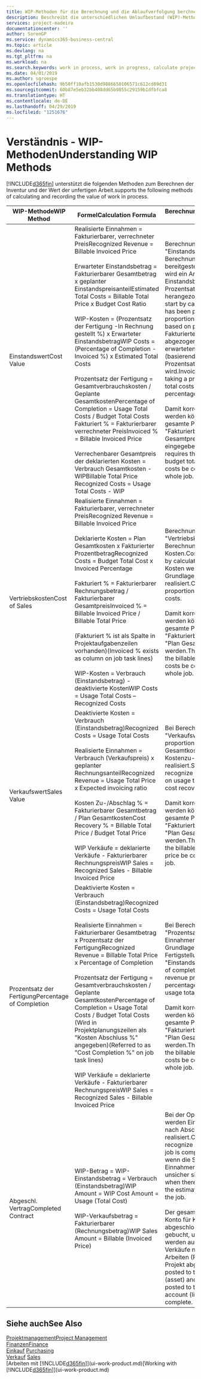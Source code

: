 ```yaml
---
title: WIP-Methoden für die Berechnung und die Ablaufverfolgung berchnen und aufzeichnen | Microsoft Docs.
description: Beschreibt die unterschiedlichen Umlaufbestand (WIP)-Methoden, die verwendet werden können, um Finanzdaten für Projekte zu senden und zu überwachen, die im Umlaufbestand sind.
services: project-madeira
documentationcenter: ''
author: SorenGP
ms.service: dynamics365-business-central
ms.topic: article
ms.devlang: na
ms.tgt_pltfrm: na
ms.workload: na
ms.search.keywords: work in process, work in progress, calculate project WIP
ms.date: 04/01/2019
ms.author: sgroespe
ms.openlocfilehash: 9b50ff10afb1530d9886650106571c612cd89d31
ms.sourcegitcommit: 60b87e5eb32bb408dd65b9855c29159b1dfbfca8
ms.translationtype: HT
ms.contentlocale: de-DE
ms.lasthandoff: 04/29/2019
ms.locfileid: "1251676"
---
```

# <a name="understanding-wip-methods"></a><span data-ttu-id="2aad4-103">Verständnis - WIP-Methoden</span><span class="sxs-lookup"><span data-stu-id="2aad4-103">Understanding WIP Methods</span></span>
[!INCLUDE[d365fin](includes/d365fin_md.md)] <span data-ttu-id="2aad4-104">unterstützt die folgenden Methoden zum Berechnen der Inventur und der Wert der unfertigen Arbeit.</span><span class="sxs-lookup"><span data-stu-id="2aad4-104">supports the following methods of calculating and recording the value of work in process.</span></span>

| <span data-ttu-id="2aad4-105">WIP-Methode</span><span class="sxs-lookup"><span data-stu-id="2aad4-105">WIP Method</span></span> | <span data-ttu-id="2aad4-106">Formel</span><span class="sxs-lookup"><span data-stu-id="2aad4-106">Calculation Formula</span></span> | <span data-ttu-id="2aad4-107">Berechnungsbeschreibung</span><span class="sxs-lookup"><span data-stu-id="2aad4-107">Calculation Description</span></span> |
| --- | --- | --- |
| <span data-ttu-id="2aad4-108">Einstandswert</span><span class="sxs-lookup"><span data-stu-id="2aad4-108">Cost Value</span></span> |<span data-ttu-id="2aad4-109">Realisierte Einnahmen = Fakturierbarer, verrechneter Preis</span><span class="sxs-lookup"><span data-stu-id="2aad4-109">Recognized Revenue = Billable Invoiced Price</span></span><br /><br /> <span data-ttu-id="2aad4-110">Erwarteter Einstandsbetrag = Fakturierbarer Gesamtbetrag x geplanter Einstandspreisanteil</span><span class="sxs-lookup"><span data-stu-id="2aad4-110">Estimated Total Costs = Billable Total Price x Budget Cost Ratio</span></span><br /><br /> <span data-ttu-id="2aad4-111">WIP-Kosten = (Prozentsatz der Fertigung -In Rechnung gestellt %) x Erwarteter Einstandsbetrag</span><span class="sxs-lookup"><span data-stu-id="2aad4-111">WIP Costs = (Percentage of Completion - Invoiced %) x Estimated Total Costs</span></span><br /><br /> <span data-ttu-id="2aad4-112">Prozentsatz der Fertigung = Gesamtverbrauchskosten / Geplante Gesamtkosten</span><span class="sxs-lookup"><span data-stu-id="2aad4-112">Percentage of Completion = Usage Total Costs / Budget Total Costs</span></span><br /> <span data-ttu-id="2aad4-113">Fakturiert % = Fakturierbarer verrechneter Preis</span><span class="sxs-lookup"><span data-stu-id="2aad4-113">Invoiced % = Billable Invoiced Price</span></span><br /><br /> <span data-ttu-id="2aad4-114">Verrechenbarer Gesamtpreis der deklarierten Kosten = Verbrauch Gesamtkosten - WIP</span><span class="sxs-lookup"><span data-stu-id="2aad4-114">Billable Total Price Recognized Costs = Usage Total Costs - WIP</span></span> |<span data-ttu-id="2aad4-115">Berechnungen vom Typ "Einstandswert" beginnen mit der Berechnung des Werts dessen, was bereitgestellt wurde. Zu diesem Zweck wird ein Anteil des erwarteten Einstandsbetrags (basierend auf dem Prozentsatz der Fertigstellung) herangezogen.</span><span class="sxs-lookup"><span data-stu-id="2aad4-115">Cost value calculations start by calculating the value of what has been provided by taking a proportion of the estimated total costs based on percentage of completion.</span></span> <span data-ttu-id="2aad4-116">Fakturierte Einstandsbeträge werden abgezogen, indem ein Anteil des erwarteten Einstandsbetrags (basierend auf dem fakturierten Prozentsatz) herangezogen wird.</span><span class="sxs-lookup"><span data-stu-id="2aad4-116">Invoiced costs are subtracted by taking a proportion of the estimated total costs based on the invoiced percentage.</span></span><br /><br /> <span data-ttu-id="2aad4-117">Damit korrekte Ergebnisse erzielt werden können, müssen für das gesamte Projekt Werte für "Fakturierbarer Gesamtbetrag", "Plan Gesamtpreis" und "Plan Gesamtkosten" eingegeben werden.</span><span class="sxs-lookup"><span data-stu-id="2aad4-117">This calculation requires that the billable total price, budget total price, and budget total costs be correctly entered for the whole job.</span></span> |
| <span data-ttu-id="2aad4-118">Vertriebskosten</span><span class="sxs-lookup"><span data-stu-id="2aad4-118">Cost of Sales</span></span> |<span data-ttu-id="2aad4-119">Realisierte Einnahmen = Fakturierbarer, verrechneter Preis</span><span class="sxs-lookup"><span data-stu-id="2aad4-119">Recognized Revenue = Billable Invoiced Price</span></span><br /><br /> <span data-ttu-id="2aad4-120">Deklarierte Kosten = Plan Gesamtkosten x Fakturierter Prozentbetrag</span><span class="sxs-lookup"><span data-stu-id="2aad4-120">Recognized Costs = Budget Total Cost x Invoiced Percentage</span></span><br /><br /> <span data-ttu-id="2aad4-121">Fakturiert % = Fakturierbarer Rechnungsbetrag / Fakturierbarer Gesamtpreis</span><span class="sxs-lookup"><span data-stu-id="2aad4-121">Invoiced % = Billable Invoiced Price / Billable Total Price</span></span><br /><br /> <span data-ttu-id="2aad4-122">(Fakturiert % ist als Spalte in Projektaufgabenzeilen vorhanden)</span><span class="sxs-lookup"><span data-stu-id="2aad4-122">(Invoiced % exists as column on job task lines)</span></span><br /><br /> <span data-ttu-id="2aad4-123">WIP-Kosten = Verbrauch (Einstandsbetrag) - deaktivierte Kosten</span><span class="sxs-lookup"><span data-stu-id="2aad4-123">WIP Costs = Usage Total Costs – Recognized Costs</span></span> |<span data-ttu-id="2aad4-124">Berechnungen vom Typ "Vertriebskosten" beginnen mit der Berechnung der deklarierten Kosten.</span><span class="sxs-lookup"><span data-stu-id="2aad4-124">Cost of sales calculations begin by calculating the recognized costs.</span></span> <span data-ttu-id="2aad4-125">Kosten werden proportional auf der Grundlage von "Plan Gesamtkosten" realisiert.</span><span class="sxs-lookup"><span data-stu-id="2aad4-125">Costs are recognized proportionally based on budget total costs.</span></span><br /><br /> <span data-ttu-id="2aad4-126">Damit korrekte Ergebnisse erzielt werden können, müssen für das gesamte Projekt Werte für "Fakturierbarer Gesamtbetrag" und "Plan Gesamtkosten" eingegeben werden.</span><span class="sxs-lookup"><span data-stu-id="2aad4-126">This calculation requires that the billable total price and budget total costs be correctly entered for the whole job.</span></span> |
| <span data-ttu-id="2aad4-127">Verkaufswert</span><span class="sxs-lookup"><span data-stu-id="2aad4-127">Sales Value</span></span> |<span data-ttu-id="2aad4-128">Deaktivierte Kosten = Verbrauch (Einstandsbetrag)</span><span class="sxs-lookup"><span data-stu-id="2aad4-128">Recognized Costs = Usage Total Costs</span></span><br /><br /> <span data-ttu-id="2aad4-129">Realisierte Einnahmen = Verbrauch (Verkaufspreis) x geplanter Rechnungsanteil</span><span class="sxs-lookup"><span data-stu-id="2aad4-129">Recognized Revenue = Usage Total Price x Expected invoicing ratio</span></span><br /><br /> <span data-ttu-id="2aad4-130">Kosten Zu-/Abschlag % = Fakturierbarer Gesamtbetrag / Plan Gesamtkosten</span><span class="sxs-lookup"><span data-stu-id="2aad4-130">Cost Recovery % = Billable Total Price / Budget Total Price</span></span><br /><br /> <span data-ttu-id="2aad4-131">WIP Verkäufe = deklarierte Verkäufe - Fakturierbarer Rechnungspreis</span><span class="sxs-lookup"><span data-stu-id="2aad4-131">WIP Sales = Recognized Sales - Billable Invoiced Price</span></span> |<span data-ttu-id="2aad4-132">Bei Berechnungen vom Typ "Verkaufswert" werden die Einnahmen proportional basierend auf "Verbrauch Gesamtkosten" und dem erwarteten Kostenzu-/-abschlagsanteil realisiert.</span><span class="sxs-lookup"><span data-stu-id="2aad4-132">Sales value calculations recognize revenue proportionally based on usage total costs and the expected cost recovery ratio.</span></span><br /><br /> <span data-ttu-id="2aad4-133">Damit korrekte Ergebnisse erzielt werden können, müssen für das gesamte Projekt Werte für "Fakturierbarer Gesamtbetrag" und "Plan Gesamtkosten" eingegeben werden.</span><span class="sxs-lookup"><span data-stu-id="2aad4-133">This calculation requires that the billable total price and budget total price be correctly entered for the whole job.</span></span> |
| <span data-ttu-id="2aad4-134">Prozentsatz der Fertigung</span><span class="sxs-lookup"><span data-stu-id="2aad4-134">Percentage of Completion</span></span> |<span data-ttu-id="2aad4-135">Deaktivierte Kosten = Verbrauch (Einstandsbetrag)</span><span class="sxs-lookup"><span data-stu-id="2aad4-135">Recognized Costs = Usage Total Costs</span></span><br /><br /> <span data-ttu-id="2aad4-136">Realisierte Einnahmen = Fakturierbarer Gesamtbetrag x Prozentsatz der Fertigung</span><span class="sxs-lookup"><span data-stu-id="2aad4-136">Recognized Revenue = Billable Total Price x Percentage of Completion</span></span><br /><br /> <span data-ttu-id="2aad4-137">Prozentsatz der Fertigung = Gesamtverbrauchskosten / Geplante Gesamtkosten</span><span class="sxs-lookup"><span data-stu-id="2aad4-137">Percentage of Completion = Usage Total Costs / Budget Total Costs</span></span><br /> <span data-ttu-id="2aad4-138">(Wird in Projektplanungszeilen als "Kosten Abschluss %" angegeben)</span><span class="sxs-lookup"><span data-stu-id="2aad4-138">(Referred to as "Cost Completion %" on job task lines)</span></span><br /><br /> <span data-ttu-id="2aad4-139">WIP Verkäufe = deklarierte Verkäufe - Fakturierbarer Rechnungspreis</span><span class="sxs-lookup"><span data-stu-id="2aad4-139">WIP Sales = Recognized Sales - Billable Invoiced Price</span></span> |<span data-ttu-id="2aad4-140">Bei Berechnungen vom Typ "Prozentsatz der Fertigung" werden Einnahmen proportional – auf der Grundlage des Prozentsatzes der Fertigstellung, also "Verbrauch" contra "Einstandspreis" – realisiert.</span><span class="sxs-lookup"><span data-stu-id="2aad4-140">Percentage of completion calculations recognize revenue proportionally based on the percentage of completion, that is, usage total costs vs. budget costs.</span></span><br /><br /> <span data-ttu-id="2aad4-141">Damit korrekte Ergebnisse erzielt werden können, müssen für das gesamte Projekt Werte für "Fakturierbarer Gesamtbetrag" und "Plan Gesamtkosten" eingegeben werden.</span><span class="sxs-lookup"><span data-stu-id="2aad4-141">This calculation requires that the billable total price and budget total costs be correctly entered for the whole job.</span></span> |
| <span data-ttu-id="2aad4-142">Abgeschl. Vertrag</span><span class="sxs-lookup"><span data-stu-id="2aad4-142">Completed Contract</span></span> |<span data-ttu-id="2aad4-143">WIP-Betrag = WIP-Einstandsbetrag = Verbrauch (Einstandsbetrag)</span><span class="sxs-lookup"><span data-stu-id="2aad4-143">WIP Amount = WIP Cost Amount = Usage (Total Cost)</span></span><br /><br /> <span data-ttu-id="2aad4-144">WIP-Verkaufsbetrag = Fakturierbarer (Rechnungsbetrag)</span><span class="sxs-lookup"><span data-stu-id="2aad4-144">WIP Sales Amount = Billable (Invoiced Price)</span></span> |<span data-ttu-id="2aad4-145">Bei der Option "Abgeschl. Vertrag" werden Einnahmen und Kosten erst nach Abschluss des Projekts realisiert.</span><span class="sxs-lookup"><span data-stu-id="2aad4-145">Completed contract does not recognize revenue and costs until the job is complete.</span></span> <span data-ttu-id="2aad4-146">Dies kann nützlich sein, wenn die Schätzungen der Kosten und Einnahmen für das Projekt äußerst unsicher sind.</span><span class="sxs-lookup"><span data-stu-id="2aad4-146">You may want to do this when there is high uncertainty around the estimates of costs and revenue for the job.</span></span><br /><br /> <span data-ttu-id="2aad4-147">Der gesamte Verbrauch wird auf das Konto für Kosten nicht abgeschlossener Arbeiten (Aktiva) gebucht, und alle fakturierten Verkäufe werden auf das Konto für fakturierte Verkäufe nicht abgeschlossener Arbeiten (Passiva) gebucht, bis das Projekt abgeschlossen ist.</span><span class="sxs-lookup"><span data-stu-id="2aad4-147">All usage is posted to the WIP Costs account (asset) and all invoiced sales are posted to the WIP Invoiced Sales account (liability) until the job is complete.</span></span> |

## <a name="see-also"></a><span data-ttu-id="2aad4-148">Siehe auch</span><span class="sxs-lookup"><span data-stu-id="2aad4-148">See Also</span></span>
[<span data-ttu-id="2aad4-149">Projektmanagement</span><span class="sxs-lookup"><span data-stu-id="2aad4-149">Project Management</span></span>](projects-manage-projects.md)  
[<span data-ttu-id="2aad4-150">Finanzen</span><span class="sxs-lookup"><span data-stu-id="2aad4-150">Finance</span></span>](finance.md)  
<span data-ttu-id="2aad4-151">[Einkauf](purchasing-manage-purchasing.md)       </span><span class="sxs-lookup"><span data-stu-id="2aad4-151">[Purchasing](purchasing-manage-purchasing.md)       </span></span>  
<span data-ttu-id="2aad4-152">[Verkauf](sales-manage-sales.md)    </span><span class="sxs-lookup"><span data-stu-id="2aad4-152">[Sales](sales-manage-sales.md)    </span></span>  
<span data-ttu-id="2aad4-153">[Arbeiten mit [!INCLUDE[d365fin](includes/d365fin_md.md)]](ui-work-product.md)</span><span class="sxs-lookup"><span data-stu-id="2aad4-153">[Working with [!INCLUDE[d365fin](includes/d365fin_md.md)]](ui-work-product.md)</span></span>  
